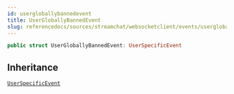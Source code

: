 ```yaml
---
id: usergloballybannedevent 
title: UserGloballyBannedEvent
slug: referencedocs/sources/streamchat/websocketclient/events/usergloballybannedevent
---
```


``` swift
public struct UserGloballyBannedEvent: UserSpecificEvent 
```

## Inheritance

[`UserSpecificEvent`](UserSpecificEvent)
